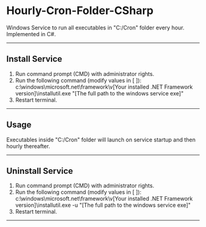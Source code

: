 # Hourly-Cron-Folder-CSharp
Windows Service to run all executables in "C:/Cron" folder every hour. Implemented in C#.
_______________
## Install Service

1. Run command prompt (CMD) with administrator rights.
2. Run the following command (modify values in [ ]): c:\windows\microsoft.net\framework\v[Your installed .NET Framework version]\installutil.exe "[The full path to the windows service exe]"
3. Restart terminal.
_______________
## Usage
Executables inside "C:/Cron" folder will launch on service startup and then hourly thereafter.
_______________
## Uninstall Service

1. Run command prompt (CMD) with administrator rights.
2. Run the following command (modify values in [ ]): c:\windows\microsoft.net\framework\v[Your installed .NET Framework version]\installutil.exe -u "[The full path to the windows service exe]"
3. Restart terminal.
_______________

